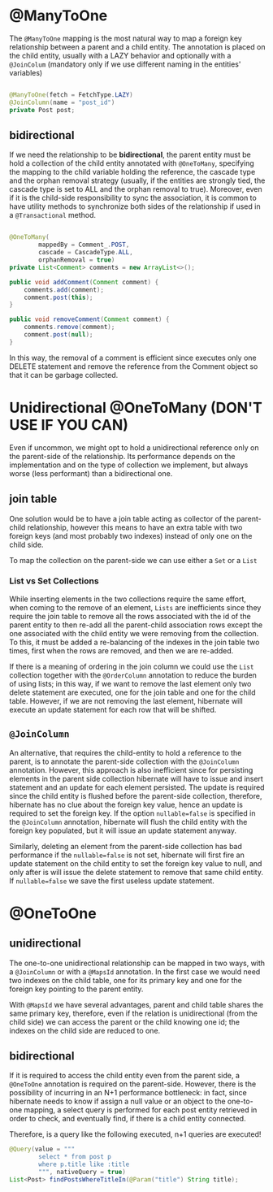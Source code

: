 # @ManyToOne

The `@ManyToOne` mapping is the most natural way to map a foreign key relationship between a parent and a child entity.
The annotation is placed on the child entity, usually with a LAZY behavior and optionally with a `@JoinColum` (mandatory
only if we use different naming in the entities' variables)

```java

@ManyToOne(fetch = FetchType.LAZY)
@JoinColumn(name = "post_id")
private Post post;
```

## bidirectional

If we need the relationship to be **bidirectional**, the parent entity must be hold a collection of the child entity
annotated with `@OneToMany`, specifying the mapping to the child variable holding the reference, the cascade type and
the
orphan removal strategy (usually, if the entities are strongly tied, the cascade type is set to ALL and the orphan
removal to true). Moreover, even if it is the child-side responsibility to sync the association, it is common to have
utility methods to synchronize both sides of the relationship if used in a `@Transactional` method.

```java

@OneToMany(
        mappedBy = Comment_.POST,
        cascade = CascadeType.ALL,
        orphanRemoval = true)
private List<Comment> comments = new ArrayList<>();

public void addComment(Comment comment) {
    comments.add(comment);
    comment.post(this);
}

public void removeComment(Comment comment) {
    comments.remove(comment);
    comment.post(null);
}
```

In this way, the removal of a comment is efficient since executes only one DELETE statement and remove the reference
from the Comment object so that it can be garbage collected.

# Unidirectional @OneToMany (DON'T USE IF YOU CAN)

Even if uncommon, we might opt to hold a unidirectional reference only on the parent-side of the relationship.
Its performance depends on the implementation and on the type of collection we implement, but always worse (less
performant) than a bidirectional one.

## join table

One solution would be to have a join table acting as collector of the parent-child relationship, however this means to
have an extra table with two foreign keys (and most probably two indexes) instead of only one on the child side.

To map the collection on the parent-side we can use either a `Set` or a `List`

### List vs Set Collections

While inserting elements in the two collections require the same effort, when coming to the remove of an element,
`Lists` are inefficients since they require the join table to remove all the rows associated with the id of the parent
entity to then re-add all the parent-child association rows except the one associated with the child entity we were
removing from the collection. To this, it must be added a re-balancing of the indexes in the join table two times, first
when the rows are removed, and then we are re-added.

If there is a meaning of ordering in the join column we could use the `List` collection together with the `@OrderColumn`
annotation to reduce the burden of using lists; in this way, if we want to remove the last element only two delete
statement are executed, one for the join table and one for the child table. However, if we are not removing the last
element, hibernate will execute an update statement for each row that will be shifted.

## `@JoinColumn`

An alternative, that requires the child-entity to hold a reference to the parent, is to annotate the parent-side
collection with the `@JoinColumn` annotation. However, this approach is also inefficient since for persisting elements
in the parent side collection hibernate will have to issue and insert statement and an update for each element
persisted. The update is required since the child entity is flushed before the parent-side collection, therefore,
hibernate has no clue about the foreign key value, hence an update is required to set the foreign key. If the option
`nullable=false` is specified in the `@JoinColumn` annotation, hibernate will flush the child entity with the foreign
key populated, but it will issue an update statement anyway.

Similarly, deleting an element from the parent-side collection has bad performance if the `nullable=false` is not set,
hibernate will first fire an update statement on the child entity to set the foreign key value to null, and only after
is will issue the delete statement to remove that same child entity. If `nullable=false` we save the first useless
update statement.

# @OneToOne

## unidirectional

The one-to-one unidirectional relationship can be mapped in two ways, with a `@JoinColumn` or with a `@MapsId`
annotation. In the first case we would need two indexes on the child table, one for its primary key and one for the
foreign key pointing to the parent entity.

With `@MapsId` we have several advantages, parent and child table shares the same primary key, therefore, even if the
relation is unidirectional (from the child side) we can access the parent or the child knowing one id; the indexes on
the child side are reduced to one.

## bidirectional

If it is required to access the child entity even from the parent side, a `@OneToOne` annotation is required on the
parent-side. However, there is the possibility of incurring in an N+1 performance bottleneck: in fact, since hibernate 
needs to know if assign a null value or an object to the one-to-one mapping, a select query is performed for each post
entity retrieved in order to check, and eventually find, if there is a child entity connected.

Therefore, is a query like the following executed, n+1 queries are executed!

```java
@Query(value = """
        select * from post p
        where p.title like :title
        """, nativeQuery = true)
List<Post> findPostsWhereTitleIn(@Param("title") String title);
```